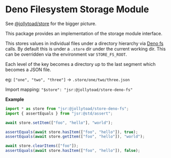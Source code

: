 # Deno Filesystem Storage Module

See [@jollytoad/store](https://jsr.io/@jollytoad/store) for the bigger picture.

This package provides an implementation of the storage module interface.

This stores values in individual files under a directory hierarchy via
[Deno fs](https://deno.land/api?s=Deno.readTextFile) calls. By default this is
under a `.store` dir under the current working dir. This can be overridden via
the environment var `STORE_FS_ROOT`.

Each level of the key becomes a directory up to the last segment which becomes a
JSON file.

eg: `["one", "two", "three"]` -> `.store/one/two/three.json`

Import mapping: `"$store": "jsr:@jollytoad/store-deno-fs"`

**Example**

```ts
import * as store from "jsr:@jollytoad/store-deno-fs";
import { assertEquals } from "jsr:@std/assert";

await store.setItem(["foo", "hello"], "world");

assertEquals(await store.hasItem(["foo", "hello"]), true);
assertEquals(await store.getItem(["foo", "hello"]), "world");

await store.clearItems(["foo"]);
assertEquals(await store.hasItem(["foo", "hello"]), false);
```
